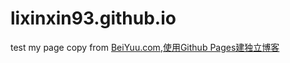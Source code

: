 # lixinxin93.github.io
test my page
copy from  [BeiYuu.com](http://beiyuu.com),[使用Github Pages建独立博客](http://beiyuu.com/github-pages/)

